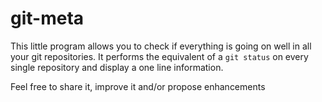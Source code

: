 # git-meta

This little program allows you to check if everything is going on well in all your git repositories.
It performs the equivalent of a `git status` on every single repository and display a one line information.

Feel free to share it, improve it and/or propose enhancements
